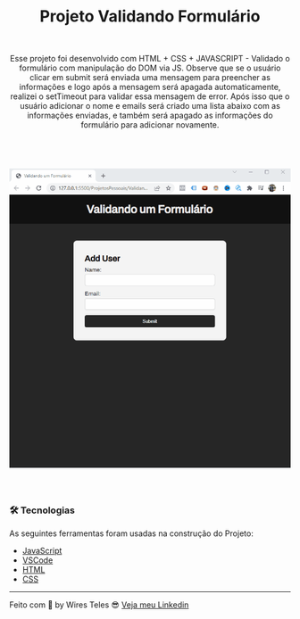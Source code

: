 <h1 align="center">Projeto Validando Formulário</h1>

<br>

<p align="center">Esse projeto foi desenvolvido com HTML + CSS + JAVASCRIPT - Validado o formulário com manipulação do DOM via JS. Observe que se o usuário clicar em submit será enviada uma mensagem para preencher as informações e logo após a mensagem será apagada automaticamente, realizei o setTimeout para validar essa mensagem de error. Após isso que o usuário adicionar o nome e emails será criado uma lista abaixo com as informações enviadas, e também será apagado as informações do formulário para adicionar novamente.</p>

<br> 

<h1 align="center">
    <img alt="readme" title="ValidandoFormulario" src="./assets/validandoFormulario.gif" />
</h1>

<br>

### 🛠 Tecnologias

As seguintes ferramentas foram usadas na construção do Projeto: 

- [JavaScript](https://developer.mozilla.org/pt-BR/docs/Web/JavaScript)
- [VSCode](https://code.visualstudio.com/)
- [HTML](https://developer.mozilla.org/pt-BR/docs/Web/HTML) 
- [CSS](https://developer.mozilla.org/pt-BR/docs/Web/CSS)

---

Feito com 🤩 by Wires Teles 😎 [Veja meu Linkedin](https://www.linkedin.com/in/wires-teles-javascript-dev/)